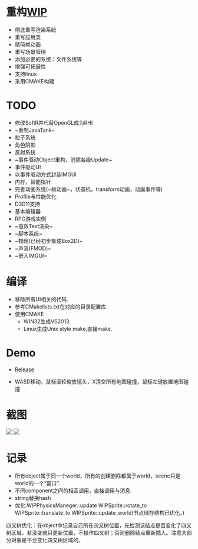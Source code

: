 # 重构[WIP](https://github.com/wubugui/WIP)

-  彻底重写渲染系统
-  重写应用类
-  精简帧动画
-  重写场景管理
-  添加必要的系统：文件系统等
-  增强可拓展性
-  支持linux
-  采用CMAKE构建

# TODO

-  修改SoftR并代替OpenGL成为RHI
-  ~重制JavaTank~
-  粒子系统
-  角色阴影
-  反射系统
-  ~事件驱动Object重构，消除各级Update~
-  事件驱动UI
-  以事件驱动方式封装IMGUI
-  内存，智能指针
-  完善动画系统(~帧动画~，状态机，transform动画，动画事件等)
-  Profile与性能优化
-  D3D11支持
-  基本编辑器
-  RPG游戏实例
-  ~高效Text渲染~
-  ~脚本系统~
-  ~物理(已经初步集成Box2D)~
-  ~声音(FMOD)~
-  ~嵌入IMGUI~

# 编译

-  移除所有UI相关的代码.
-  参考CMakelists.txt在对应的目录配置库.
-  使用CMAKE
   -  WIN32生成VS2013.
   -  Linux生成Unix style make,直接make.

# Demo

-  [Release](https://github.com/wubugui/WIPReborn/releases)

-  WASD移动，鼠标滚轮缩放镜头，X清空所有地图碰撞，鼠标左键放置地图碰撞
   
# 截图

![](https://github.com/wubugui/WIPReborn/raw/master/example/1.png)
![](https://github.com/wubugui/FXXKTracer/raw/master/pic/ll.gif)

# 记录

-	所有object属于同一个world，所有的创建删除都属于world，scene只是world的一个“窗口”.
-	不同component之间的相互调用，直接调用与消息.
-	string替换hash
-	优化:WIPPhysicsManeger::update
				WIPSprite::rotate_to
				WIPSprite::translate_to
						WIPSprite::update_world(节点储存结构已优化。)

四叉树优化：在object中记录自己所在四叉树位置，先检测该结点是否变化了四叉树区域，若没变就只更新位置，不操作四叉树；否则删除结点重新插入。注意大部分对象是不会变化四叉树区域的。